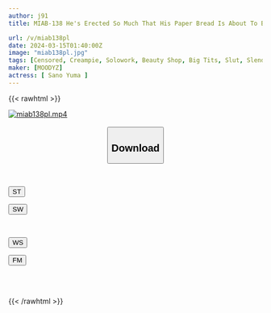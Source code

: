 ```yaml
---
author: j91
title: MIAB-138 He's Erected So Much That His Paper Bread Is About To Burst... Yuma Sano, A Rejuvenating Men's Esthetician With A Tall, Big-breasted Body And Extreme Costumes, Makes You Cum Many Times.

url: /v/miab138pl
date: 2024-03-15T01:40:00Z
image: "miab138pl.jpg"
tags: [Censored, Creampie, Solowork, Beauty Shop, Big Tits, Slut, Slender	]
maker: [MOODYZ]
actress: [ Sano Yuma ]
---
```



{{< rawhtml >}}

<div class="video" data-videoid="2bBr28LVPAcZJ1k">
    <a href="javascript:;">
        <img src="/v/miab138pl/miab138pl.jpg" width="WIDTH" height="HEIGHT" alt="miab138pl.mp4" loading="lazy">
    </a>
</div>

<script type="text/javascript" src="https://j91.asia/asset/on-demand-st.js"></script>

<br>
  <link rel="stylesheet" href="https://j91.asia/asset/bs5.css">
  
  <center>
  <button class="btn btn-primary" type="button" data-bs-toggle="collapse" data-bs-target=".multi-collapse" aria-expanded="false" aria-controls="multiCollapseExample1 multiCollapseExample2"><h2>Download</h2></button></center>
</p>
<div class="row">
  <div class="col">
    <div class="collapse multi-collapse" id="multiCollapseExample1">
      <div class="card card-body">
	      	      <br>
<div class="buttons">  
<p><a href="https://streamtape.to/v/2bBr28LVPAcZJ1k" target="_blank"><button class="btn-hover color-3"><i class="fa fa-download"></i> ST</button></a></p>
<p><a href="https://cdnwish.com/39g81y2gt4kk" target="_blank"><button class="btn-hover color-2"><i class="fa fa-download"></i> SW</button></a></p></div>
    </div>
  </div>
</div>
  <div class="col">
    <div class="collapse multi-collapse" id="multiCollapseExample2">
      <div class="card card-body">
	      <br>
<div class="buttons">
<p><a href="javascript:;"><button class="btn-hover color-9"><i class="fa fa-download"></i> WS</button></a></p>
<p><a href="javascript:;"><button class="btn-hover color-8"><i class="fa fa-download"></i> FM</button></a></p></div>
<br><br>
      </div>
    </div>
  </div>
</div>

{{< /rawhtml >}}